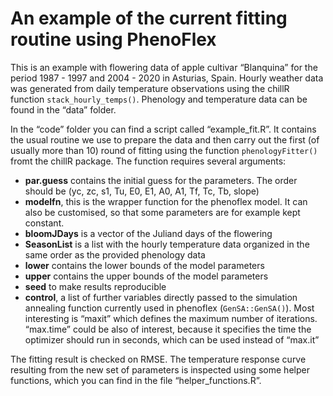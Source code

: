 
<!-- README.md is generated from README.Rmd. Please edit that file -->

# An example of the current fitting routine using PhenoFlex

This is an example with flowering data of apple cultivar “Blanquina” for
the period 1987 - 1997 and 2004 - 2020 in Asturias, Spain. Hourly
weather data was generated from daily temperature observations using the
chillR function `stack_hourly_temps()`. Phenology and temperature data
can be found in the “data” folder.

In the “code” folder you can find a script called “example_fit.R”. It
contains the usual routine we use to prepare the data and then carry out
the first (of usually more than 10) round of fitting using the function
`phenologyFitter()` fromt the chillR package. The function requires
several arguments:

-   **par.guess** contains the initial guess for the parameters. The
    order should be (yc, zc, s1, Tu, E0, E1, A0, A1, Tf, Tc, Tb, slope)
-   **modelfn**, this is the wrapper function for the phenoflex model.
    It can also be customised, so that some parameters are for example
    kept constant.
-   **bloomJDays** is a vector of the Juliand days of the flowering
-   **SeasonList** is a list with the hourly temperature data organized
    in the same order as the provided phenology data
-   **lower** contains the lower bounds of the model parameters
-   **upper** contains the upper bounds of the model parameters
-   **seed** to make results reproducible
-   **control**, a list of further variables directly passed to the
    simulation annealing function currently used in phenoflex
    (`GenSA::GenSA()`). Most interesting is “maxit” which defines the
    maximum number of iterations. “max.time” could be also of interest,
    because it specifies the time the optimizer should run in seconds,
    which can be used instead of “max.it”

The fitting result is checked on RMSE. The temperature response curve
resulting from the new set of parameters is inspected using some helper
functions, which you can find in the file “helper_functions.R”.
